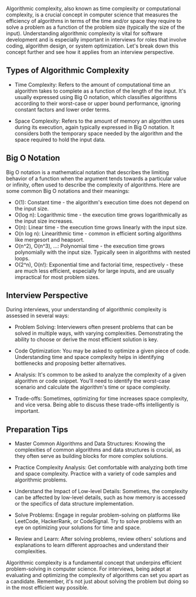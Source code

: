 Algorithmic complexity, also known as time complexity or computational complexity, is a crucial concept in computer science that measures the efficiency of algorithms in terms of the time and/or space they require to solve a problem as a function of the problem size (typically the size of the input). Understanding algorithmic complexity is vital for software development and is especially important in interviews for roles that involve coding, algorithm design, or system optimization. Let's break down this concept further and see how it applies from an interview perspective.

## Types of Algorithmic Complexity

- Time Complexity: Refers to the amount of computational time an algorithm takes to complete as a function of the length of the input. It's usually expressed using Big O notation, which classifies algorithms according to their worst-case or upper bound performance, ignoring constant factors and lower order terms.

- Space Complexity: Refers to the amount of memory an algorithm uses during its execution, again typically expressed in Big O notation. It considers both the temporary space needed by the algorithm and the space required to hold the input data.

## Big O Notation

Big O notation is a mathematical notation that describes the limiting behavior of a function when the argument tends towards a particular value or infinity, often used to describe the complexity of algorithms. Here are some common Big O notations and their meanings:

- O(1): Constant time - the algorithm's execution time does not depend on the input size.
- O(log n): Logarithmic time - the execution time grows logarithmically as the input size increases.
- O(n): Linear time - the execution time grows linearly with the input size.
- O(n log n): Linearithmic time - common in efficient sorting algorithms like mergesort and heapsort.
- O(n^2), O(n^3), ...: Polynomial time - the execution time grows polynomially with the input size. Typically seen in algorithms with nested loops.
- O(2^n), O(n!): Exponential time and factorial time, respectively - these are much less efficient, especially for large inputs, and are usually impractical for most problem sizes.

## Interview Perspective

During interviews, your understanding of algorithmic complexity is assessed in several ways:

- Problem Solving: Interviewers often present problems that can be solved in multiple ways, with varying complexities. Demonstrating the ability to choose or derive the most efficient solution is key.

- Code Optimization: You may be asked to optimize a given piece of code. Understanding time and space complexity helps in identifying bottlenecks and proposing better alternatives.

- Analysis: It's common to be asked to analyze the complexity of a given algorithm or code snippet. You'll need to identify the worst-case scenario and calculate the algorithm's time or space complexity.

- Trade-offs: Sometimes, optimizing for time increases space complexity, and vice versa. Being able to discuss these trade-offs intelligently is important.

## Preparation Tips

- Master Common Algorithms and Data Structures: Knowing the complexities of common algorithms and data structures is crucial, as they often serve as building blocks for more complex solutions.

- Practice Complexity Analysis: Get comfortable with analyzing both time and space complexity. Practice with a variety of code samples and algorithmic problems.

- Understand the Impact of Low-level Details: Sometimes, the complexity can be affected by low-level details, such as how memory is accessed or the specifics of data structure implementation.

- Solve Problems: Engage in regular problem-solving on platforms like LeetCode, HackerRank, or CodeSignal. Try to solve problems with an eye on optimizing your solutions for time and space.

- Review and Learn: After solving problems, review others' solutions and explanations to learn different approaches and understand their complexities.

Algorithmic complexity is a fundamental concept that underpins efficient problem-solving in computer science. For interviews, being adept at evaluating and optimizing the complexity of algorithms can set you apart as a candidate. Remember, it's not just about solving the problem but doing so in the most efficient way possible.